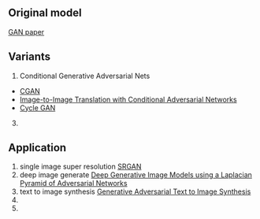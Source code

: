 ## Original model
[GAN paper](https://arxiv.org/pdf/1406.2661)

## Variants
1. Conditional Generative Adversarial Nets
- [CGAN](https://arxiv.org/pdf/1411.1784)
- [Image-to-Image Translation with Conditional Adversarial Networks](https://arxiv.org/pdf/1611.07004)
- [Cycle GAN](https://arxiv.org/pdf/1703.10593)
3. 

## Application
1. single image super resolution
[SRGAN](https://arxiv.org/pdf/1609.04802)
2. deep image generate
[Deep Generative Image Models using a Laplacian Pyramid of Adversarial Networks](https://arxiv.org/pdf/1506.05751)
3. text to image synthesis
[Generative Adversarial Text to Image Synthesis](https://arxiv.org/pdf/1605.05396)
4. 
5. 
